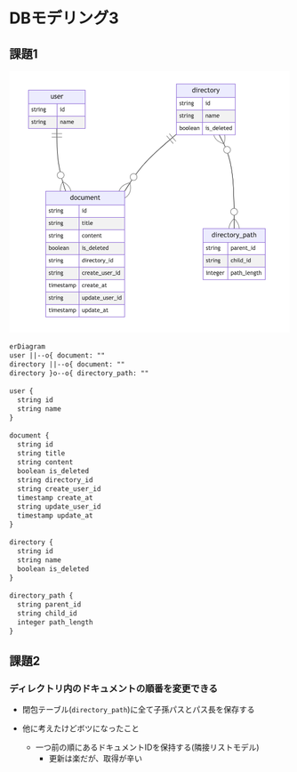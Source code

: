 # DBモデリング3
## 課題1
![erd](works/erd.png)

```mermaid
erDiagram
user ||--o{ document: ""
directory ||--o{ document: ""
directory }o--o{ directory_path: ""

user {
  string id
  string name
}

document {
  string id
  string title
  string content
  boolean is_deleted
  string directory_id
  string create_user_id
  timestamp create_at
  string update_user_id
  timestamp update_at
}

directory {
  string id
  string name
  boolean is_deleted
}

directory_path {
  string parent_id
  string child_id
  integer path_length
}

```

## 課題2
### ディレクトリ内のドキュメントの順番を変更できる
- 閉包テーブル(`directory_path`)に全て子孫パスとパス長を保存する

- 他に考えたけどボツになったこと
  - 一つ前の順にあるドキュメントIDを保持する(隣接リストモデル)
    - 更新は楽だが、取得が辛い